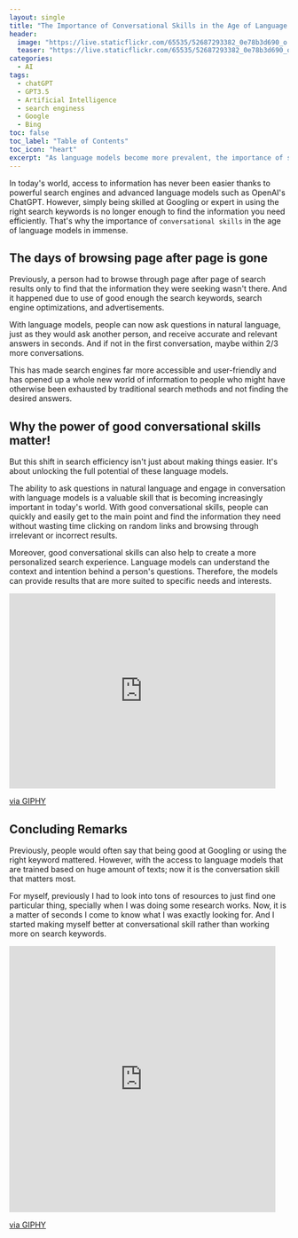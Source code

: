 ```yaml
---
layout: single
title: "The Importance of Conversational Skills in the Age of Language Models"
header:
  image: "https://live.staticflickr.com/65535/52687293382_0e78b3d690_o.png"
  teaser: "https://live.staticflickr.com/65535/52687293382_0e78b3d690_o.png"
categories:
  - AI
tags:
  - chatGPT
  - GPT3.5
  - Artificial Intelligence
  - search enginess
  - Google
  - Bing
toc: false
toc_label: "Table of Contents"
toc_icon: "heart"
excerpt: "As language models become more prevalent, the importance of strong conversational skills only grows. In this thought-provoking article, we explore why effective communication is essential in the age of AI, and how you can hone your conversational abilities to stand out in a world of chatbots and virtual assistants."
---
```




In today's world, access to information has never been easier thanks to powerful search engines and advanced language models such as OpenAI's ChatGPT. However, simply being skilled at Googling or expert in using the right search keywords is no longer enough to find the information you need efficiently. That's why the importance of `conversational skills` in the age of language models in immense.

## The days of browsing page after page is gone

Previously, a person had to browse through page after page of search results only to find that the information they were seeking wasn't there. And it happened due to use of good enough the search keywords, search engine optimizations, and advertisements. 

With language models, people can now ask questions in natural language, just as they would ask another person, and receive accurate and relevant answers in seconds. And if not in the first conversation, maybe within $2/3$ more conversations. 

This has made search engines far more accessible and user-friendly and has opened up a whole new world of information to people who might have otherwise been exhausted by traditional search methods and not finding the desired answers.

## Why the power of good conversational skills matter!

But this shift in search efficiency isn't just about making things easier. It's about unlocking the full potential of these language models. 

The ability to ask questions in natural language and engage in conversation with language models is a valuable skill that is becoming increasingly important in today's world. With good conversational skills, people can quickly and easily get to the main point and find the information they need without wasting time clicking on random links and browsing through irrelevant or incorrect results.

Moreover, good conversational skills can also help to create a more personalized search experience. Language models can understand the context and intention behind a person's questions. Therefore, the models can provide results that are more suited to specific needs and interests. 

<iframe src="https://giphy.com/embed/udbIBMfgpypAqeQDHs" width="480" height="352" frameBorder="0" class="giphy-embed" allowFullScreen></iframe><p><a href="https://giphy.com/gifs/ai-later-gpi-udbIBMfgpypAqeQDHs">via GIPHY</a></p>

## Concluding Remarks
Previously, people would often say that being good at Googling or using the right keyword mattered. However, with the access to language models that are trained based on huge amount of texts; now it is the conversation skill that matters most.

For myself, previously I had to look into tons of resources to just find one particular thing, specially when I was doing some research works. Now, it is a matter of seconds I come to know what I was exactly looking for. And I started making myself better at conversational skill rather than working more on search keywords.

<iframe src="https://giphy.com/embed/fF2qKjacyuYPHDMdtW" width="480" height="480" frameBorder="0" class="giphy-embed" allowFullScreen></iframe><p><a href="https://giphy.com/gifs/angelrelations-arg-chatgpt-gpt-fF2qKjacyuYPHDMdtW">via GIPHY</a></p>
<!--stackedit_data:
eyJoaXN0b3J5IjpbNjc2MTgyNzgwLC0xMTQyNjc1NjU1XX0=
-->